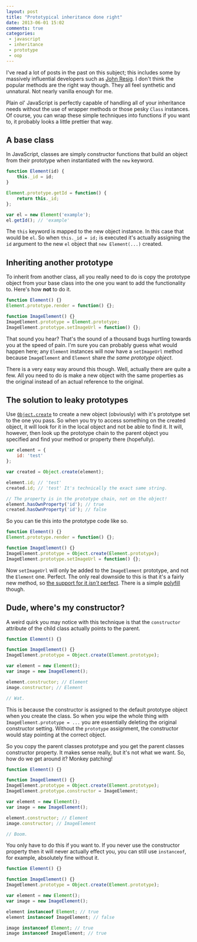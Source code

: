 ```yaml
---
layout: post
title: "Prototypical inheritance done right"
date: 2013-06-01 15:02
comments: true
categories:
 - javascript
 - inheritance
 - prototype
 - oop
---
```


I've read a lot of posts in the past on this subject; this includes some by massively influential developers such as [John Resig][jr-inheritance]. I don't think the popular methods are the right way though. They all feel synthetic and unnatural. Not nearly vanilla enough for me.

Plain ol' JavaScript is perfectly capable of handling all of your inheritance needs without the use of wrapper methods or those pesky `Class` instances. Of course, you can wrap these simple techniques into functions if you want to, it probably looks a little prettier that way.

<!-- more -->

## A base class

In JavaScript, classes are simply constructor functions that build an object from their prototype when instantiated with the `new` keyword.

```javascript
function Element(id) {
	this._id = id;
}

Element.prototype.getId = function() {
	return this._id;
};

var el = new Element('example');
el.getId(); // 'example'
```

The `this` keyword is mapped to the new object instance. In this case that would be `el`. So when `this._id = id;` is executed it's actually assigning the `id` argument to the new `el` object that `new Element(...)` created.

## Inheriting another prototype

To inherit from another class, all you really need to do is copy the prototype object from your base class into the one you want to add the functionality to. Here's how **not** to do it.

```javascript
function Element() {}
Element.prototype.render = function() {};

function ImageElement() {}
ImageElement.prototype = Element.prototype;
ImageElement.prototype.setImageUrl = function() {};
```

That sound you hear? That's the sound of a thousand bugs hurtling towards you at the speed of pain. I'm sure you can probably guess what would happen here; any `Element` instances will now have a `setImageUrl` method because `ImageElement` and `Element` share *the same prototype object*.

There is a very easy way around this though. Well, actually there are quite a few. All you need to do is make a new object with the same properties as the original instead of an actual reference to the original.

## The solution to leaky prototypes

Use [`Object.create`][create] to create a new object (obviously) with it's prototype set to the one you pass. So when you try to access something on the created object, it will look for it in the local object and not be able to find it. It  will, however, then look up the prototype chain to the parent object you specified and find your method or property there (hopefully).

```javascript
var element = {
	id: 'test'
};

var created = Object.create(element);

element.id; // 'test'
created.id; // 'test' It's technically the exact same string.

// The property is in the prototype chain, not on the object!
element.hasOwnProperty('id'); // true
created.hasOwnProperty('id'); // false
```

So you can tie this into the prototype code like so.

```javascript
function Element() {}
Element.prototype.render = function() {};

function ImageElement() {}
ImageElement.prototype = Object.create(Element.prototype);
ImageElement.prototype.setImageUrl = function() {};
```

Now `setImageUrl` will only be added to the `ImageElement` prototype, and not the `Element` one. Perfect. The only real downside to this is that it's a fairly new method, so [the support for it *isn't* perfect][use-create]. There is a simple [polyfill][create-polyfill] though.

## Dude, where's my constructor?

A weird quirk you may notice with this technique is that the `constructor` attribute of the child class actually points to the parent.

```javascript
function Element() {}

function ImageElement() {}
ImageElement.prototype = Object.create(Element.prototype);

var element = new Element();
var image = new ImageElement();

element.constructor; // Element
image.constructor; // Element

// Wat.
```

This is because the constructor is assigned to the default prototype object when you create the class. So when you wipe the whole thing with `ImageElement.prototype = ...` you are essentially deleting the original constructor setting. Without the `prototype` assignment, the constructor would stay pointing at the correct object.

So you copy the parent classes prototype and you get the parent classes constructor property. It makes sense really, but it's not what we want. So, how do we get around it? Monkey patching!

```javascript
function Element() {}

function ImageElement() {}
ImageElement.prototype = Object.create(Element.prototype);
ImageElement.prototype.constructor = ImageElement;

var element = new Element();
var image = new ImageElement();

element.constructor; // Element
image.constructor; // ImageElement

// Boom.
```

You only have to do this if you want to. If you never use the constructor property then it will never actually effect you, you can still use `instanceof`, for example, absolutely fine without it.

```javascript
function Element() {}

function ImageElement() {}
ImageElement.prototype = Object.create(Element.prototype);

var element = new Element();
var image = new ImageElement();

element instanceof Element; // true
element instanceof ImageElement; // false

image instanceof Element; // true
image instanceof ImageElement; // true
```

[jr-inheritance]: http://ejohn.org/blog/simple-javascript-inheritance/
[create]: https://developer.mozilla.org/en-US/docs/Web/JavaScript/Reference/Global_Objects/Object/create
[use-create]: http://kangax.github.io/es5-compat-table/#Object.create
[create-polyfill]: https://developer.mozilla.org/en-US/docs/Web/JavaScript/Reference/Global_Objects/Object/create#Polyfill
